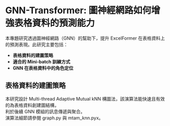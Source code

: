 # GNN-Transformer: 圖神經網路如何增強表格資料的預測能力
本專題研究透過圖神經網路（GNN）的幫助下，提升 ExcelFormer 在表格資料上的預測表現。此研究主要包括：
- **表格資料的建圖策略**
- **適合的 Mini-batch 訓練方式**
- **GNN 在表格資料中的角色定位**
## 表格資料的建圖策略
本研究設計 Multi-thread Adaptive Mutual kNN 構圖法，該演算法能快速且有效的為表格資料創建圖結構，  
利於後續 GNN 模組的訊息傳遞與聚合。  
演算法細節請參閱 graph.py 與 mtam_knn.pyx。
